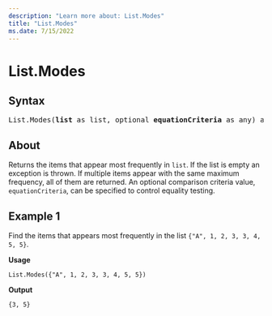```yaml
---
description: "Learn more about: List.Modes"
title: "List.Modes"
ms.date: 7/15/2022
---
```

# List.Modes

## Syntax

<pre>
List.Modes(<b>list</b> as list, optional <b>equationCriteria</b> as any) as list
</pre>
  
## About

Returns the items that appear most frequently in `list`. If the list is empty an exception is thrown. If multiple items appear with the same maximum frequency, all of them are returned. An optional comparison criteria value, `equationCriteria`, can be specified to control equality testing.

## Example 1

Find the items that appears most frequently in the list `{"A", 1, 2, 3, 3, 4, 5, 5}`.

**Usage**

```powerquery-m
List.Modes({"A", 1, 2, 3, 3, 4, 5, 5})
```

**Output**

`{3, 5}`
